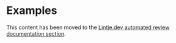 # Examples

This content has been moved to the
[Lintje.dev automated review documentation section](https://lintje.dev/docs/automated-review/).
